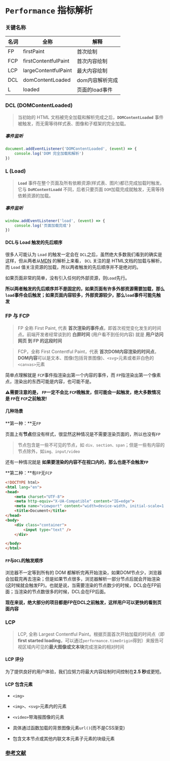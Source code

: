 
#  `Performance` 指标解析

###  关键名称

| 名词 | 全称                 | 解释            |
| ---- | -------------------- | --------------- |
| FP   | firstPaint           | 首次绘制        |
| FCP  | firstContentfulPaint | 首次内容绘制    |
| LCP  | largeContentfulPaint | 最大内容绘制    |
| DCL  | domContentLoaded     | dom内容解析完成 |
| L    | loaded               | 页面的load事件  |

###  DCL (DOMContentLoaded)

> 当初始的 HTML 文档被完全加载和解析完成之后，**`DOMContentLoaded`** 事件被触发，而无需等待样式表、图像和子框架的完全加载。

#####  事件监听

```js
document.addEventListener('DOMContentLoaded', (event) => {
    console.log('DOM 完全加载和解析')
})
```

###  L (Load)

> **`Load`** 事件在整个页面及所有依赖资源(样式表、图片)都已完成加载时触发。它与 **`DoMContentLoadd`** 不同，后者只要页面 `DOM`加载完成就触发，无需等待依赖资源的加载。  

#####  事件监听

```js
window.addEventListener('load', (event) => {
    console.log('页面加载完成')
})
```

####  DCL与 Load 触发的先后顺序

很多人可能认为 `Load` 的触发一定会在 `DCL`之后，虽然绝大多数我们看到的确实是这样，但从两者从[MDN]() 的解析上来看， `DCL` 关注的是 HTML文档的加载与解析，而 `Load` 值关注资源的加载，所以两者触发的先后顺序并不是绝对的。

如果页面非常的简单，没有引入任何的外部资源，则`Load`先行。

**所以两者触发的先后顺序并不是固定的，如果页面有许多外部资源需要加载，那么 `load`事件会后触发；如果页面内容较多，外部资源较少，那么`load`事件可能先触发**

###  FP 与 FCP

> FP 全称 First Paint, 代表 **首次渲染的事件点**，即首次视觉变化发生的时间点。前端开发者经常谈到的 **白屏时间** (用户看不到任何内容) 就是 **用户访问网页 到 FP 的这段时间**

> FCP，全称 First Contentful Paint，代表 **首次DOM内容渲染的时间点**，**DOM内容**可以是文本、图像(包括背景图像)、`<svg>`元素或者非白色的`<canvas>`元素

简单点理解就是 `FCP`事件指渲染出第一个内容的事件，而 `FP`指渲染出第一个像素点，渲染出的东西可能是内容，也可能不是。

**⚠️需要注意的是， `FP`一定不会比 `FCP`晚触发，但可能会一起触发，绝大多数情况是 `FP`在 `FCP`之前触发!**

####  几种场景

**第一种：**无`FP`

页面上有**节点**但没有样式，很显然这种情况是不需要渲染页面的，所以也没有`FP`

> 节点包含是一些不可见的节点，如 `div、section、span`；但是一些有内容的节点除外，如`img、input/video`

还有一种情况就是 **如果要渲染的内容不在视口内的，那么也是不会触发`FP`**

**第二种：**有`FP`无`FCP`

```html
<!DOCTYPE html>
<html lang="en">
<head>
    <meta charset="UTF-8">
    <meta http-equiv="X-UA-Compatible" content="IE=edge">
    <meta name="viewport" content="width=device-width, initial-scale=1.0">
    <title>Document</title>
</head>
<body>
    <div class="container">
        <input type="text" />
    </div>

</body>
</html>
```

####  `FP`与`DCL`的触发顺序

浏览器不一定等到所有的 DOM 都解析完再开始渲染，如果DOM节点少，浏览器会加载完再去渲染；但是如果节点很多，浏览器解析一部分节点后就会开始渲染(这时候就会触发FP)。也就是说，当需要渲染的节点数少的时候，DCL会在FP前面；当渲染的节点数很多的时候，DCL会在FP后面。

**现在来说，绝大部分的项目都是FP在DCL之前触发，这样用户可以更快的看到页面内容**

###  LCP

> LCP, 全称 Largest Contentful Paint。根据页面首次开始加载的时间点（即 **first started loading**，可以通过`performance.timeOrigin`得到）来报告可视区域内可见的**最大图像或文本块**完成渲染的相对时间

####  LCP 评分

为了提供良好的用户体验，我们应努力将最大内容绘制时间控制在**2.5 秒**或更短。

####  LCP 包含元素

- `<img>`

- `<img>`、`<svg>`元素内的元素

- `<video>`带海报图像的元素

- 具体通过函数加载的背景图像元素`url()`(而不是CSS渐变)

- 包含文本节点或其他内联文本元素子元素的块级元素



###  [参考文献](https://www.cnblogs.com/songyao666/p/17540259.html)

  
